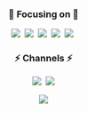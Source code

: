 <h3 align="center">🎯 Focusing on 🎯</h3>
<p align="center">
  <img src="https://img.shields.io/badge/Javascript-F7DF1D?style=flat-square&logo=javascript&logoColor=white"/></a>&nbsp
  <img src="https://img.shields.io/badge/Typescript-3178C6?style=flat-square&logo=Typescript&logoColor=white"/></a>&nbsp
  <img src="https://img.shields.io/badge/React-20232a?style=flat-square&logo=React&logoColor=#5bccea"/></a>&nbsp
  <img src="https://img.shields.io/badge/Next-black?style=flat-square&logo=next.js&logoColor=white"/></a>&nbsp
  <img src="https://img.shields.io/badge/node.js-339933?style=flat-square&logo=Node.js&logoColor=white"></a>&nbsp 
</p>

<h3 align="center"> ⚡️ Channels ⚡️ </h3>
<p align="center">
  <a href="https://docs.seungdeok.com"><img src="https://img.shields.io/badge/GitBook-3884FF?style=flat-square&logo=GitBook&logoColor=white&link=https://docs.seungdeok.com"/></a>&nbsp
  <a href="mailto:jeong9132@gmail.com"><img src="https://img.shields.io/badge/Gmail-d14836?style=flat-square&logo=Gmail&logoColor=white&link=jeong9132@gmail.com"/></a>
</p>

<p align="center">
  <a href="https://hits.seeyoufarm.com"><img src="https://hits.seeyoufarm.com/api/count/incr/badge.svg?url=https%3A%2F%2Fgithub.com%2Fseungdeok&count_bg=%2379C83D&title_bg=%23555555&icon=github.svg&icon_color=%23E1DEDE&title=hits&edge_flat=true"/></a>
</p>
